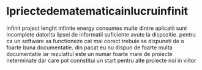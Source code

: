 # lpriectedematematicainlucruinfinit
infinit project lenght infinite energy consumes 
multe dintre aplicatii sunt incomplete datorita lipsei de informatii suficiente avute la dispozitie. pentru ca un software sa functioneze cat mai corect trebuie sa dispuneti de o foarte buna documentatie. din pacat eu nu dispun de foarte multa documentatie iar rezulattul este un numar foarte mare de proiecte neterminate dar care pot connstitui un start pentru alte proiecte noi in viitor
